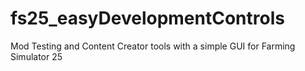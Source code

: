# fs25_easyDevelopmentControls
Mod Testing and Content Creator tools with a simple GUI for Farming Simulator 25

